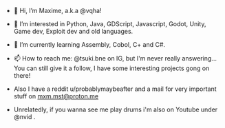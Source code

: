- 👋 Hi, I’m Maxime, a.k.a @vqha!
- 👀 I’m interested in Python, Java, GDScript, Javascript, Godot, Unity, Game dev, Exploit dev and old languages.
- 🌱 I’m currently learning Assembly, Cobol, C+ and C#.
- 📫 How to reach me: @tsuki.bne on IG, but I'm never really answering... You can still give it a follow, I have some interesting projects gong on there!
- Also I have a reddit u/probablymaybeafter and a mail for very important stuff on mxm.mst@proton.me

- Unrelatedly, if you wanna see me play drums i'm also on Youtube under @nvid . 
